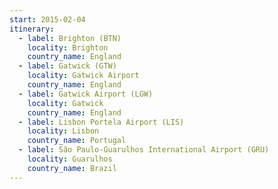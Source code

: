 ```yaml
---
start: 2015-02-04
itinerary:
  - label: Brighton (BTN)
    locality: Brighton
    country_name: England
  - label: Gatwick (GTW)
    locality: Gatwick Airport
    country_name: England
  - label: Gatwick Airport (LGW)
    locality: Gatwick
    country_name: England
  - label: Lisbon Portela Airport (LIS)
    locality: Lisbon
    country_name: Portugal
  - label: São Paulo-Guarulhos International Airport (GRU)
    locality: Guarulhos
    country_name: Brazil
---
```


